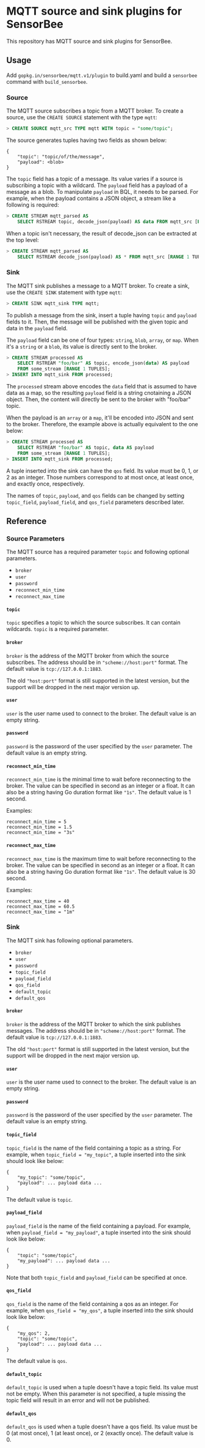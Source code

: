 # MQTT source and sink plugins for SensorBee

This repository has MQTT source and sink plugins for SensorBee.

## Usage

Add `gopkg.in/sensorbee/mqtt.v1/plugin` to build.yaml and build a `sensorbee`
command with `build_sensorbee`.

### Source

The MQTT source subscribes a topic from a MQTT broker. To create a source,
use the `CREATE SOURCE` statement with the type `mqtt`:

```sql
> CREATE SOURCE mqtt_src TYPE mqtt WITH topic = "some/topic";
```

The source generates tuples having two fields as shown below:

```
{
    "topic": "topic/of/the/message",
    "payload": <blob>
}
```

The `topic` field has a topic of a message. Its value varies if a source is
subscribing a topic with a wildcard. The `payload` field has a payload of a
message as a blob. To manipulate `payload` in BQL, it needs to be parsed. For
example, when the payload contains a JSON object, a stream like a following is
required:

```sql
> CREATE STREAM mqtt_parsed AS
    SELECT RSTREAM topic, decode_json(payload) AS data FROM mqtt_src [RANGE 1 TUPLES];
```

When a topic isn't necessary, the result of decode_json can be extracted at the
top level:

```sql
> CREATE STREAM mqtt_parsed AS
    SELECT RSTREAM decode_json(payload) AS * FROM mqtt_src [RANGE 1 TUPLES];
```

### Sink

The MQTT sink publishes a message to a MQTT broker. To create a sink, use the
`CREATE SINK` statement with type `mqtt`:

```sql
> CREATE SINK mqtt_sink TYPE mqtt;
```

To publish a message from the sink, insert a tuple having `topic` and `payload`
fields to it. Then, the message will be published with the given topic and
data in the `payload` field.

The `payload` field can be one of four types: `string`, `blob`, `array`, or
`map`. When it's a `string` or a `blob`, its value is directly sent to the
broker.

``` sql
> CREATE STREAM processed AS
    SELECT RSTREAM "foo/bar" AS topic, encode_json(data) AS payload
    FROM some_stream [RANGE 1 TUPLES];
> INSERT INTO mqtt_sink FROM processed;
```

The `processed` stream above encodes the `data` field that is assumed to have
data as a map, so the resulting `payload` field is a string cnotaining a JSON
object. Then, the content will directly be sent to the broker with "foo/bar"
topic.

When the payload is an `array` or a `map`, it'll be encoded into JSON and sent
to the broker. Therefore, the example above is actually equivalent to the one
below:

``` sql
> CREATE STREAM processed AS
    SELECT RSTREAM "foo/bar" AS topic, data AS payload
    FROM some_stream [RANGE 1 TUPLES];
> INSERT INTO mqtt_sink FROM processed;
```

A tuple inserted into the sink can have the `qos` field. Its value must be 0, 1,
or 2 as an integer. Those numbers correspond to at most once, at least once,
and exactly once, respectively.

The names of `topic`, `payload`, and `qos` fields can be changed by setting
`topic_field`, `payload_field`, and `qos_field` parameters described later.

## Reference

### Source Parameters

The MQTT source has a required parameter `topic` and following optional
parameters.

* `broker`
* `user`
* `password`
* `reconnect_min_time`
* `reconnect_max_time`

#### `topic`

`topic` specifies a topic to which the source subscribes. It can contain
wildcards. `topic` is a required parameter.

#### `broker`

`broker` is the address of the MQTT broker from which the source subscribes.
The address should be in `"scheme://host:port"` format. The default value is
`tcp://127.0.0.1:1883`.

The old `"host:port"` format is still supported in the latest version, but the
support will be dropped in the next major version up.

#### `user`

`user` is the user name used to connect to the broker. The default value is
an empty string.

#### `password`

`password` is the password of the user specified by the `user` parameter.
The default value is an empty string.

#### `reconnect_min_time`

`reconnect_min_time` is the minimal time to wait before reconnecting to the
broker. The value can be specified in second as an integer or a float. It can
also be a string having Go duration format like `"1s"`. The default value is 1
second.

Examples:

```
reconnect_min_time = 5
reconnect_min_time = 1.5
reconnect_min_time = "3s"
```

#### `reconnect_max_time`

`reconnect_max_time` is the maximum time to wait before reconnecting to the
broker. The value can be specified in second as an integer or a float. It can
also be a string having Go duration format like `"1s"`. The default value is 30
second.

Examples:

```
reconnect_max_time = 40
reconnect_max_time = 60.5
reconnect_max_time = "1m"
```

### Sink

The MQTT sink has following optional parameters.

* `broker`
* `user`
* `password`
* `topic_field`
* `payload_field`
* `qos_field`
* `default_topic`
* `default_qos`

#### `broker`

`broker` is the address of the MQTT broker to which the sink publishes messages.
The address should be in `"scheme://host:port"` format. The default value is
`tcp://127.0.0.1:1883`.

The old `"host:port"` format is still supported in the latest version, but the
support will be dropped in the next major version up.

#### `user`

`user` is the user name used to connect to the broker. The default value is
an empty string.

#### `password`

`password` is the password of the user specified by the `user` parameter.
The default value is an empty string.

#### `topic_field`

`topic_field` is the name of the field containing a topic as a string. For
example, when `topic_field = "my_topic"`, a tuple inserted into the sink should
look like below:

```
{
    "my_topic": "some/topic",
    "payload": ... payload data ...
}
```

The default value is `topic`.

#### `payload_field`

`payload_field` is the name of the field containing a payload. For example,
when `payload_field = "my_payload"`, a tuple inserted into the sink should look
like below:

```
{
    "topic": "some/topic",
    "my_payload": ... payload data ...
}
```

Note that both `topic_field` and `payload_field` can be specified at once.

#### `qos_field`

`qos_field` is the name of the field containing a qos as an integer. For
example, when `qos_field = "my_qos"`, a tuple inserted into the sink should
look like below:

```
{
    "my_qos": 2,
    "topic": "some/topic",
    "payload": ... payload data ...
}
```

The default value is `qos`.

#### `default_topic`

`default_topic` is used when a tuple doesn't have a topic field. Its value
must not be empty. When this parameter is not specified, a tuple missing the
topic field will result in an error and will not be published.

#### `default_qos`

`default_qos` is used when a tuple doesn't have a qos field. Its value must be
0 (at most once), 1 (at least once), or 2 (exactly once). The default value is 0.
